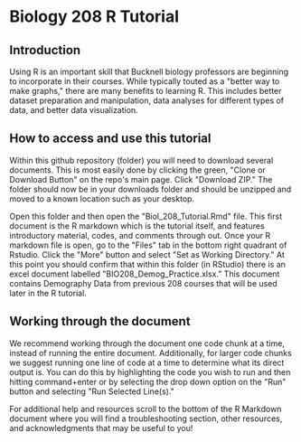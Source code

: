 # Biology 208 R Tutorial

## Introduction
Using R is an important skill that Bucknell biology professors are beginning to incorporate in their courses. While typically touted as a "better way to make graphs," there are many benefits to learning R. This includes better dataset preparation and manipulation, data analyses for different types of data, and better data visualization.

## How to access and use this tutorial
Within this github repository (folder) you will need to download several documents. This is most easily done by clicking the green, "Clone or Download Button" on the repo's main page. Click "Download ZIP." The folder should now be in your downloads folder and should be unzipped and moved to a known location such as your desktop.  

Open this folder and then open the "Biol_208_Tutorial.Rmd" file. This first document is the R markdown which is the tutorial itself, and features introductory material, codes, and comments through out. Once your R markdown file is open, go to the "Files" tab in the bottom right quadrant of Rstudio. Click the "More" button and select "Set as Working Directory." At this point you should confirm that within this folder (in RStudio) there is an excel document labelled "BIO208_Demog_Practice.xlsx." This document contains Demography Data from previous 208 courses that will be used later in the R tutorial. 

## Working through the document
We recommend working through the document one code chunk at a time, instead of running the entire document. Additionally, for larger code chunks we suggest running one line of code at a time to determine what its direct output is. You can do this by highlighting the code you wish to run and then hitting command+enter or by selecting the drop down option on the "Run" button and selecting "Run Selected Line(s)."

For additional help and resources scroll to the bottom of the R Markdown document where you will find a troubleshooting section, other resources, and acknowledgments that may be useful to you!
